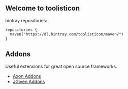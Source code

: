 ## Welcome to toolisticon

bintray repositories:

```
repositories {
  maven("https://dl.bintray.com/toolisticon/maven/")
}
```

## Addons

Useful extensions for great open source frameworks.

* [Axon Addons](https://github.com/toolisticon/axon-addons)
* [JGiven Addons](https://github.com/toolisticon/jgiven-addons)

